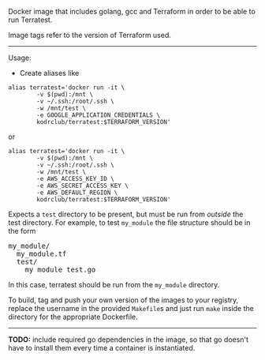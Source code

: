 Docker image that includes golang, gcc and Terraform in order to be able to run Terratest.

Image tags refer to the version of Terraform used.

---

Usage:

- Create aliases like

```
alias terratest='docker run -it \
        -v $(pwd):/mnt \
        -v ~/.ssh:/root/.ssh \
        -w /mnt/test \
        -e GOOGLE_APPLICATION_CREDENTIALS \
        kodrclub/terratest:$TERRAFORM_VERSION'
```

or

```
alias terratest='docker run -it \
        -v $(pwd):/mnt \
        -v ~/.ssh:/root/.ssh \
        -w /mnt/test \
        -e AWS_ACCESS_KEY_ID \
        -e AWS_SECRET_ACCESS_KEY \
        -e AWS_DEFAULT_REGION \
        kodrclub/terratest:$TERRAFORM_VERSION'
```

Expects a `test` directory to be present, but must be run from _outside_ the test directory. For example, to test `my_module` the file structure should be in the form

<pre>
my_module/
  my_module.tf
  test/
    my_module_test.go
</pre>

In this case, terratest should be run from the `my_module` directory.

To build, tag and push your own version of the images to your registry, replace the username in the provided `Makefile`s and just run `make` inside the directory for the appropriate Dockerfile.

---

**TODO:** include required go dependencies in the image, so that go doesn't have to install them every time a container is instantiated.

